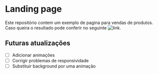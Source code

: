 # Landing page
Este repositório contem um exemplo de pagina para vendas de produtos. Caso queira o resultado pode conferir no seguinte ![link](https://gabrielsoares522.github.io/desafio_estagio/).

## Futuras atualizações
- [ ] Adicionar animações
- [ ] Corrigir problemas de responsividade
- [ ] Substituir background por uma animação
